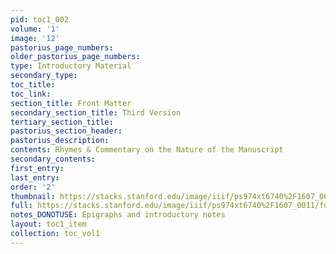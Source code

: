 ```yaml
---
pid: toc1_002
volume: '1'
image: '12'
pastorius_page_numbers: 
older_pastorius_page_numbers: 
type: Introductory Material
secondary_type: 
toc_title: 
toc_link: 
section_title: Front Matter
secondary_section_title: Third Version
tertiary_section_title: 
pastorius_section_header: 
pastorius_description: 
contents: Rhymes & Commentary on the Nature of the Manuscript
secondary_contents: 
first_entry: 
last_entry: 
order: '2'
thumbnail: https://stacks.stanford.edu/image/iiif/ps974xt6740%2F1607_0011/full/100,/0/default.jpg
full: https://stacks.stanford.edu/image/iiif/ps974xt6740%2F1607_0011/full/full/0/default.jpg
notes_DONOTUSE: Epigraphs and introductory notes
layout: toc1_item
collection: toc_vol1
---
```

